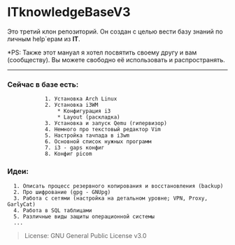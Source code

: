 # ITknowledgeBaseV3

Это третий клон репозиторий. Он создан с целью вести базу знаний по личным help`ерам из **IT**. 

*PS: Также этот мануал я хотел посвятить своему другу и вам (сообществу). Вы можете свободно её использовать и распространять. 

-----


###         Сейчас в базе есть:
                1. Установка Arch Linux
                2. Установка i3WM          
                    * Конфигурация i3
                    * Layout (раскладка)
                3. Установка и запуск Qemu (гипервизор)
                4. Немного про текстовый редактор Vim
                5. Настройка тачпада в i3wm
                6. Основной список нужных программ
                7. i3 - gaps конфиг
                8. Конфиг picom
                        
                        
                        
### Идеи: 
      1. Описать процесс резервного копирования и восстановления (backup) 
      2. Про шифрование (gpg - GNUpg)
      3. Работа с сетями (настройка на детальном уровне; VPN, Proxy, GarlyCat)
      4. Работа в SQL таблицами
      5. Различные виды защиты операционной системы
      ...
             
>  License: GNU General Public License v3.0
                                  


